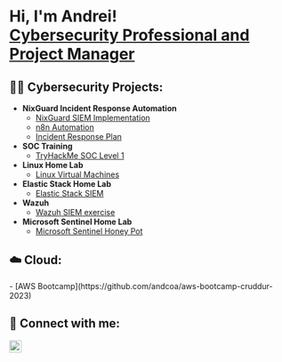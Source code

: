 <h1>Hi, I'm Andrei! <br/><a href="https://github.com/andcoa">Cybersecurity Professional and Project Manager</a></h1>

<h2>👨‍💻 Cybersecurity Projects:</h2>

- <b>NixGuard Incident Response Automation</b>
  - [NixGuard SIEM Implementation](https://github.com/andcoa/NixGuard/blob/main/README.md)
  - [n8n Automation](https://github.com/andcoa/n8n-automation)
  - [Incident Response Plan](https://github.com/andcoa/Incident-Response-Plan)
- <b>SOC Training</b>
  - [TryHackMe SOC Level 1](https://github.com/andcoa/SOC-Training)
- <b>Linux Home Lab</b>
  - [Linux Virtual Machines](https://github.com/andcoa)
- <b>Elastic Stack Home Lab</b>
  - [Elastic Stack SIEM](https://github.com/andcoa)
- <b>Wazuh</b>
  - [Wazuh SIEM exercise](https://github.com/andcoa)
- <b>Microsoft Sentinel Home Lab</b>
  - [Microsoft Sentinel Honey Pot](https://github.com/andcoa)

<h2>☁️ Cloud:</h2>
- [AWS Bootcamp](https://github.com/andcoa/aws-bootcamp-cruddur-2023)

<h2> 🤳 Connect with me:</h2>

[<img align="left" alt="JoshMadakor | LinkedIn" width="22px" src="https://cdn.jsdelivr.net/npm/simple-icons@v3/icons/linkedin.svg" />][linkedin]

[linkedin]: https://www.linkedin.com/in/andreicoa/

<!--
Here are some ideas to get you started:

- 🔭 I’m currently working on ...
- 🌱 I’m currently learning ...
- 👯 I’m looking to collaborate on ...
- 🤔 I’m looking for help with ...
- 💬 Ask me about ...
- 📫 How to reach me: ...
- 😄 Pronouns: ...
- ⚡ Fun fact: ...
-->
